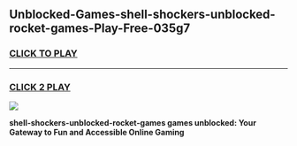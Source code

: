 
## Unblocked-Games-shell-shockers-unblocked-rocket-games-Play-Free-035g7
<h3>
<a href="https://premium76.site?title=shell-shockers-unblocked-rocket-games&ref=18A1">CLICK TO PLAY</a></h3>
<hr>

<h3>
<a href="https://premium76.site?title=shell-shockers-unblocked-rocket-games&ref=18A1">CLICK 2 PLAY</a>
  
</h3>

<a href="https://premium76.site?title=shell-shockers-unblocked-rocket-games&ref=18A1"><img src="https://clearcache.store/games.png"></a>


**shell-shockers-unblocked-rocket-games games unblocked: Your Gateway to Fun and Accessible Online Gaming**
